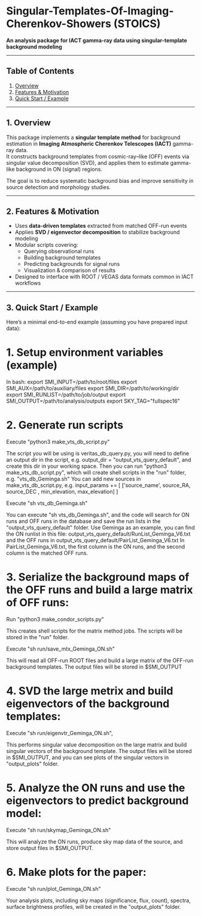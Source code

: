 # Singular-Templates-Of-Imaging-Cherenkov-Showers (STOICS)

**An analysis package for IACT gamma-ray data using singular-template background modeling**

---

## Table of Contents

1. [Overview](#overview)  
2. [Features & Motivation](#features-motivation)  
3. [Quick Start / Example](#quick-start)  

---

## 1. Overview

This package implements a **singular template method** for background estimation in **Imaging Atmospheric Cherenkov Telescopes (IACT)** gamma-ray data.  
It constructs background templates from cosmic-ray–like (OFF) events via singular value decomposition (SVD), and applies them to estimate gamma-like background in ON (signal) regions.

The goal is to reduce systematic background bias and improve sensitivity in source detection and morphology studies.

---

## 2. Features & Motivation

- Uses **data-driven templates** extracted from matched OFF-run events  
- Applies **SVD / eigenvector decomposition** to stabilize background modeling  
- Modular scripts covering:  
  - Querying observational runs  
  - Building background templates  
  - Predicting backgrounds for signal runs  
  - Visualization & comparison of results  
- Designed to interface with ROOT / VEGAS data formats common in IACT workflows

---

## 3. Quick Start / Example

Here’s a minimal end-to-end example (assuming you have prepared input data):

# 1. Setup environment variables (example)
In bash:
export SMI_INPUT=/path/to/root/files
export SMI_AUX=/path/to/auxiliary/files
export SMI_DIR=/path/to/working/dir
export SMI_RUNLIST=/path/to/job/output
export SMI_OUTPUT=/path/to/analysis/outputs
export SKY_TAG="fullspec16"

# 2. Generate run scripts

Execute "python3 make_vts_db_script.py"

The script you will be using is veritas_db_query.py,
you will need to define an output dir in the script, 
e.g. output_dir = "output_vts_query_default", and create this dir in your working space.
Then you can run "python3 make_vts_db_script.py", which will create shell scripts in the "run" folder, e.g. "vts_db_Geminga.sh"
You can add new sources in make_vts_db_script.py, e.g.
input_params += [ ['source_name', source_RA, source_DEC  , min_elevation, max_elevation] ]

Execute "sh vts_db_Geminga.sh"

You can execute "sh vts_db_Geminga.sh", and the code will search for ON runs and OFF runs in the database and save the run lists in the "output_vts_query_default" folder.
Use Geminga as an example, you can find the ON runlist in this file: output_vts_query_default/RunList_Geminga_V6.txt
and the OFF runs in output_vts_query_default/PairList_Geminga_V6.txt 
In PairList_Geminga_V6.txt, the first column is the ON runs, and the second column is the matched OFF runs.

# 3. Serialize the background maps of the OFF runs and build a large matrix of OFF runs:

Run "python3 make_condor_scripts.py" 

This creates shell scripts for the matrix method jobs. The scripts will be stored in the "run" folder.

Execute "sh run/save_mtx_Geminga_ON.sh" 

This will read all OFF-run ROOT files and build a large matrix of the OFF-run background templates.
The output files will be stored in $SMI_OUTPUT

# 4. SVD the large metrix and build eigenvectors of the background templates:

Execute "sh run/eigenvtr_Geminga_ON.sh", 

This performs singular value decomposition on the large matrix and build singular vectors of the background template.
The output files will be stored in $SMI_OUTPUT, and you can see plots of the singular vectors in "output_plots" folder.

# 5. Analyze the ON runs and use the eigenvectors to predict background model:

Execute "sh run/skymap_Geminga_ON.sh"

This will analyze the ON runs, produce sky map data of the source, and store output files in $SMI_OUTPUT.

# 6. Make plots for the paper:

Execute "sh run/plot_Geminga_ON.sh"

Your analysis plots, including sky maps (significance, flux, count), spectra, surface brightness profiles, will be created in the "output_plots" folder.



